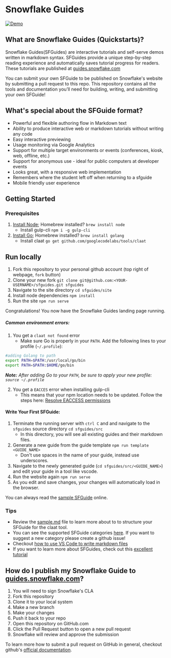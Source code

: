 # Snowflake Guides

[![Demo](https://storage.googleapis.com/claat/demo.png)](https://storage.googleapis.com/claat/demo.mp4)

## What are Snowflake Guides (Quickstarts)?
Snowflake Guides(SFGuides) are interactive tutorials and self-serve demos written in markdown syntax. SFGuides provide a unique step-by-step reading experience and automatically saves tutorial progress for readers. These tutorials are published at [guides.snowflake.com](https://guides.snowflake.com/)

You can submit your own SFGuide to be published on Snowflake's website by submitting a pull request to this repo. This repository contains all the tools and documentation you’ll need for building, writing, and submitting your own SFGuide!


## What's special about the SFGuide format?

* Powerful and flexible authoring flow in Markdown text
* Ability to produce interactive web or markdown tutorials without writing any code
* Easy interactive previewing
* Usage monitoring via Google Analytics
* Support for multiple target environments or events (conferences, kiosk, web, offline, etc.)
* Support for anonymous use - ideal for public computers at developer events
* Looks great, with a responsive web implementation
* Remembers where the student left off when returning to a sfguide
* Mobile friendly user experience

## Getting Started

### Prerequisites

  1. [Install Node](https://nodejs.org/en/download/); Homebrew installed? `brew install node`
     - Install gulp-cli `npm i -g gulp-cli`
  2. [Install Go](https://golang.org/doc/install); Homebrew installed? `brew install golang`
     - Install claat `go get github.com/googlecodelabs/tools/claat`

## Run locally

  1. Fork this repository to your personal github account (top right of webpage, `fork` button)
  2. Clone your new fork `git clone git@github.com:<YOUR-USERNAME>/sfguides.git sfguides`
  3. Navigate to the site directory `cd sfguides/site`
  4. Install node dependencies `npm install`
  5. Run the site `npm run serve`

Congratulations! You now have the Snowflake Guides landing page running.

##### Common environment errors:
1. You get a `claat not found` error
   - Make sure Go is properly in your `PATH`. Add the following lines to your profile (`~/.profile`):
````bash
#adding Golang to path
export PATH=$PATH:/usr/local/go/bin
export PATH=$PATH:$HOME/go/bin
````
  ***Note:** After adding Go to your `PATH`, be sure to apply your new profile:  `source ~/.profile`*

2. You get a `EACCES` error when installing gulp-cli
   - This means that your npm location needs to be updated. Follow the steps here: [Resolve EACCESS permissions](https://docs.npmjs.com/resolving-eacces-permissions-errors-when-installing-packages-globally#manually-change-npms-default-directory)

#### Write Your First SFGuide:

  1. Terminate the running server with `ctrl C` and and navigate to the `sfguides` source directory `cd sfguides/src`
     - In this directory, you will see all existing guides and their markdown files.
  2. Generate a new guide from the guide template `npm run template <GUIDE_NAME>` 
      - Don't use spaces in the name of your guide, instead use underscores.
  3. Navigate to the newly generated guide (`cd sfguides/src/<GUIDE_NAME>`) and edit your guide in a tool like vscode.
  4. Run the website again `npm run serve`
  5. As you edit and save changes, your changes will automatically load in the browser.

You can always read the [sample SFGuide](site/sfguides/sample.md) online.

### Tips

- Review the [sample.md](site/sfguides/sample.md) file to learn more about to to structure your SFGuide for the claat tool. 
- You can see the supported SFGuide categories [here](site/app/styles/_overrides.scss). If you want to suggest a new category please create a github issue!
- Checkout [how to use VS Code to write markdown files](https://code.visualstudio.com/docs/languages/markdown)
- If you want to learn more about SFGuides, check out this [excellent tutorial](https://medium.com/@zarinlo/publish-technical-tutorials-in-google-codelab-format-b07ef76972cd)


## How do I publish my Snowflake Guide to [guides.snowflake.com](https://guides.snowflake.com)?

1. You will need to sign Snowflake's CLA 
2. Fork this repository
3. Clone it to your local system
4. Make a new branch
5. Make your changes
6. Push it back to your repo
7. Open this repository on GitHub.com
8. Click the Pull Request button to open a new pull request
9. Snowflake will review and approve the submission

To learn more how to submit a pull request on GitHub in general, checkout github's [official documentation](https://docs.github.com/en/free-pro-team@latest/github/collaborating-with-issues-and-pull-requests/creating-a-pull-request-from-a-fork).
